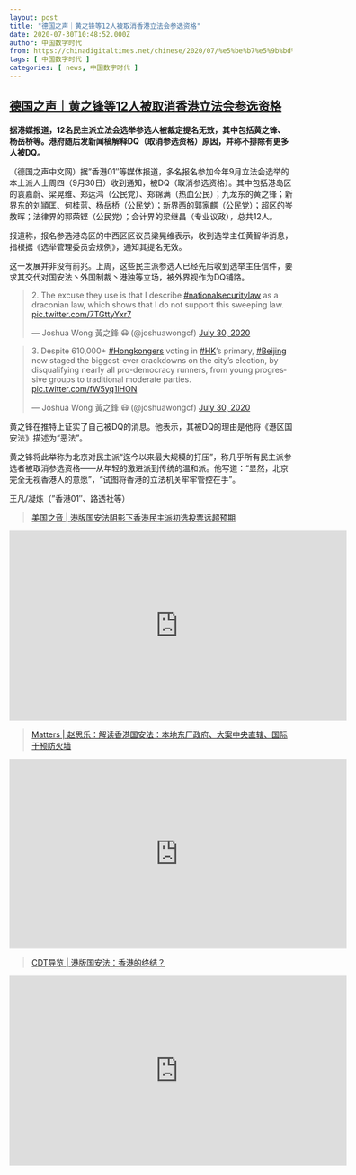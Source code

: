 ```yaml
---
layout: post
title: "德国之声｜黄之锋等12人被取消香港立法会参选资格"
date: 2020-07-30T10:48:52.000Z
author: 中国数字时代
from: https://chinadigitaltimes.net/chinese/2020/07/%e5%be%b7%e5%9b%bd%e4%b9%8b%e5%a3%b0%ef%bd%9c%e9%bb%84%e4%b9%8b%e9%94%8b%e7%ad%8912%e4%ba%ba%e8%a2%ab%e5%8f%96%e6%b6%88%e9%a6%99%e6%b8%af%e7%ab%8b%e6%b3%95%e4%bc%9a%e5%8f%82%e9%80%89%e8%b5%84%e6%a0%bc/
tags: [ 中国数字时代 ]
categories: [ news, 中国数字时代 ]
---
```

<!--1596106132000-->
[德国之声｜黄之锋等12人被取消香港立法会参选资格](https://chinadigitaltimes.net/chinese/2020/07/%e5%be%b7%e5%9b%bd%e4%b9%8b%e5%a3%b0%ef%bd%9c%e9%bb%84%e4%b9%8b%e9%94%8b%e7%ad%8912%e4%ba%ba%e8%a2%ab%e5%8f%96%e6%b6%88%e9%a6%99%e6%b8%af%e7%ab%8b%e6%b3%95%e4%bc%9a%e5%8f%82%e9%80%89%e8%b5%84%e6%a0%bc/)
------

<div>
<p><strong>据港媒报道，12名民主派立法会选举参选人被裁定提名无效，其中包括黄之锋、杨岳桥等。港府随后发新闻稿解释DQ（取消参选资格）原因，并称不排除有更多人被DQ。</strong></p><p>（德国之声中文网）据&#8221;香港01&#8243;等媒体报道，多名报名参加今年9月立法会选举的本土派人士周四（9月30日）收到通知，被DQ（取消参选资格）。其中包括港岛区的袁嘉蔚、梁晃维、郑达鸿（公民党）、郑锦满（热血公民）；九龙东的黄之锋；新界东的刘頴匡、何桂蓝、杨岳桥（公民党）；新界西的郭家麒（公民党）；超区的岑敖晖；法律界的郭荣铿（公民党）；会计界的梁继昌（专业议政），总共12人。</p><p>报道称，报名参选港岛区的中西区区议员梁晃维表示，收到选举主任黄智华消息，指根据《选举管理委员会规例》，通知其提名无效。</p><p>这一发展并非没有前兆。上周，这些民主派参选人已经先后收到选举主任信件，要求其交代对国安法丶外国制裁丶港独等立场，被外界视作为DQ铺路。</p><blockquote class="twitter-tweet" data-width="550" data-dnt="true"><p lang="en" dir="ltr">2. The excuse they use is that I describe <a href="https://twitter.com/hashtag/nationalsecuritylaw?src=hash&amp;ref_src=twsrc%5Etfw">#nationalsecuritylaw</a> as a draconian law, which shows that I do not support this sweeping law. <a href="https://t.co/7TGttyYxr7">pic.twitter.com/7TGttyYxr7</a></p><p>&mdash; Joshua Wong 黃之鋒 <img src="https://s.w.org/images/core/emoji/12.0.0-1/72x72/1f637.png" alt="😷" class="wp-smiley" style="height: 1em; max-height: 1em;" /> (@joshuawongcf) <a href="https://twitter.com/joshuawongcf/status/1288755152803987457?ref_src=twsrc%5Etfw">July 30, 2020</a></p></blockquote><p><script async src="https://platform.twitter.com/widgets.js" charset="utf-8"></script></p><blockquote class="twitter-tweet" data-width="550" data-dnt="true"><p lang="en" dir="ltr">3. Despite 610,000+ <a href="https://twitter.com/hashtag/Hongkongers?src=hash&amp;ref_src=twsrc%5Etfw">#Hongkongers</a> voting in <a href="https://twitter.com/hashtag/HK?src=hash&amp;ref_src=twsrc%5Etfw">#HK</a>’s primary, <a href="https://twitter.com/hashtag/Beijing?src=hash&amp;ref_src=twsrc%5Etfw">#Beijing</a> now staged the biggest-ever crackdowns on the city’s election, by disqualifying nearly all pro-democracy runners, from young progressive groups to traditional moderate parties. <a href="https://t.co/fW5yq1lHON">pic.twitter.com/fW5yq1lHON</a></p><p>&mdash; Joshua Wong 黃之鋒 <img src="https://s.w.org/images/core/emoji/12.0.0-1/72x72/1f637.png" alt="😷" class="wp-smiley" style="height: 1em; max-height: 1em;" /> (@joshuawongcf) <a href="https://twitter.com/joshuawongcf/status/1288755154934812672?ref_src=twsrc%5Etfw">July 30, 2020</a></p></blockquote><p><script async src="https://platform.twitter.com/widgets.js" charset="utf-8"></script></p><p>黄之锋在推特上证实了自己被DQ的消息。他表示，其被DQ的理由是他将《港区国安法》描述为“恶法”。</p><p>黄之锋将此举称为北京对民主派“迄今以来最大规模的打压”，称几乎所有民主派参选者被取消参选资格——从年轻的激进派到传统的温和派。他写道：“显然，北京完全无视香港人的意愿”，“试图将香港的立法机关牢牢管控在手”。</p><p>王凡/凝炼（&#8221;香港01&#8243;、路透社等）</p><blockquote class="wp-embedded-content" data-secret="gDzTJzT5nc"><p><a href="https://chinadigitaltimes.net/chinese/2020/07/%e7%be%8e%e5%9b%bd%e4%b9%8b%e9%9f%b3-%e6%b8%af%e7%89%88%e5%9b%bd%e5%ae%89%e6%b3%95%e9%98%b4%e5%bd%b1%e4%b8%8b%e9%a6%99%e6%b8%af%e6%b0%91%e4%b8%bb%e6%b4%be%e5%88%9d%e9%80%89%e6%8a%95%e7%a5%a8/">美国之音 | 港版国安法阴影下香港民主派初选投票远超预期</a></p></blockquote><p><iframe class="wp-embedded-content" sandbox="allow-scripts" security="restricted" title="《美国之音 | 港版国安法阴影下香港民主派初选投票远超预期》—中国数字时代" src="https://chinadigitaltimes.net/chinese/2020/07/%e7%be%8e%e5%9b%bd%e4%b9%8b%e9%9f%b3-%e6%b8%af%e7%89%88%e5%9b%bd%e5%ae%89%e6%b3%95%e9%98%b4%e5%bd%b1%e4%b8%8b%e9%a6%99%e6%b8%af%e6%b0%91%e4%b8%bb%e6%b4%be%e5%88%9d%e9%80%89%e6%8a%95%e7%a5%a8/embed/#?secret=gDzTJzT5nc" data-secret="gDzTJzT5nc" width="600" height="338" frameborder="0" marginwidth="0" marginheight="0" scrolling="no"></iframe></p><blockquote class="wp-embedded-content" data-secret="1DKiC9zD7A"><p><a href="https://chinadigitaltimes.net/chinese/2020/07/matters-%e8%b5%b5%e6%80%9d%e4%b9%90%ef%bc%9a%e8%a7%a3%e8%af%bb%e9%a6%99%e6%b8%af%e5%9b%bd%e5%ae%89%e6%b3%95%ef%bc%9a%e6%9c%ac%e5%9c%b0%e4%b8%9c%e5%8e%82%e6%94%bf%e5%ba%9c%e3%80%81%e5%a4%a7%e6%a1%88/">Matters | 赵思乐：解读香港国安法：本地东厂政府、大案中央直辖、国际干预防火墙</a></p></blockquote><p><iframe class="wp-embedded-content" sandbox="allow-scripts" security="restricted" title="《Matters | 赵思乐：解读香港国安法：本地东厂政府、大案中央直辖、国际干预防火墙》—中国数字时代" src="https://chinadigitaltimes.net/chinese/2020/07/matters-%e8%b5%b5%e6%80%9d%e4%b9%90%ef%bc%9a%e8%a7%a3%e8%af%bb%e9%a6%99%e6%b8%af%e5%9b%bd%e5%ae%89%e6%b3%95%ef%bc%9a%e6%9c%ac%e5%9c%b0%e4%b8%9c%e5%8e%82%e6%94%bf%e5%ba%9c%e3%80%81%e5%a4%a7%e6%a1%88/embed/#?secret=1DKiC9zD7A" data-secret="1DKiC9zD7A" width="600" height="338" frameborder="0" marginwidth="0" marginheight="0" scrolling="no"></iframe></p><blockquote class="wp-embedded-content" data-secret="4LxJe8dmW4"><p><a href="https://chinadigitaltimes.net/chinese/2020/06/cdt%e5%af%bc%e8%a7%88-%e6%b8%af%e7%89%88%e5%9b%bd%e5%ae%89%e6%b3%95%ef%bc%9a%e9%a6%99%e6%b8%af%e7%9a%84%e7%bb%88%e7%bb%93%ef%bc%9f/">CDT导览 | 港版国安法：香港的终结？</a></p></blockquote><p><iframe class="wp-embedded-content" sandbox="allow-scripts" security="restricted" title="《CDT导览 | 港版国安法：香港的终结？》—中国数字时代" src="https://chinadigitaltimes.net/chinese/2020/06/cdt%e5%af%bc%e8%a7%88-%e6%b8%af%e7%89%88%e5%9b%bd%e5%ae%89%e6%b3%95%ef%bc%9a%e9%a6%99%e6%b8%af%e7%9a%84%e7%bb%88%e7%bb%93%ef%bc%9f/embed/#?secret=4LxJe8dmW4" data-secret="4LxJe8dmW4" width="600" height="338" frameborder="0" marginwidth="0" marginheight="0" scrolling="no"></iframe></p>
</div>
